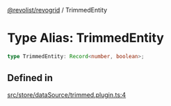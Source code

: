 [@revolist/revogrid](README.md) / TrimmedEntity

# Type Alias: TrimmedEntity

```ts
type TrimmedEntity: Record<number, boolean>;
```

## Defined in

[src/store/dataSource/trimmed.plugin.ts:4](https://github.com/revolist/revogrid/blob/c9c4fc1791ac452c4c9470419263ce544ebb624f/src/store/dataSource/trimmed.plugin.ts#L4)
